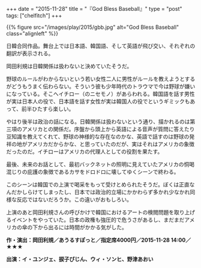 +++
date = "2015-11-28"
title = "『God Bless Baseball』"
type = "post"
tags: ["chelfitch"]
+++

{{% figure src="/images/play/2015/gbb.jpg" alt="God Bless Baseball" class="alignleft" %}}

日韓合同作品。舞台上では日本語、韓国語、そして英語が飛び交い、それぞれの翻訳が表示される。

岡田利規は日韓関係は扱わないと決めていたそうだ。

野球のルールがわからないという若い女性二人に男性がルールを教えようとするがどうもうまく伝わらない。そういう彼も少年時代のトラウマで今は野球が嫌いになっている。そこへイチロー（のニセモノ）があらわれる。韓国語を話す男性が実は日本人の役で、日本語を話す女性が実は韓国人の役でというギミックもあって、前半ひたすら楽しい。

やはり後半は政治の話になる。日韓関係は扱わないという通り、描かれるのは第三項のアメリカとの関係だ。序盤から頭上から英語による音声が質問に答えたり豆知識を教えてくれて、野球の神様的な存在なのかな、英語で話すのは野球の発祥の地がアメリカだからかな、と思っていたのだが、実はそれはアメリカの象徴だったのだ。イチローはアメリカの代理人としての役割を果たす。

最後、未来のお話として、最初バックネットの照明に見えていたアメリカの恫喝混じりの庇護の象徴であるカサをドロドロに壊してゆくシーンで終わる。

このシーンは韓国での上演で喝采をもって受けとめられたそうだ。ぼくは正直なんだかしらけてしまったし、日本では政治的立場にかかわらず多かれ少なかれ同様な反応ではないだろうか。この違いがおもしろい。

上演のあと岡田利規さんの呼びかけで韓国におけるアートの検閲問題を取り上げるイベントをやっていた。日本の政権も強圧的で危うさがあるし、まだまだアメリカの傘の下から出るには時間がかかる気がした。

**作・演出：岡田利規／あうるすぽっと／指定席4000円／2015-11-28 14:00／★★★**

**出演：イ・ユンジェ、捩子ぴじん、ウィ・ソンヒ、野津あおい**
